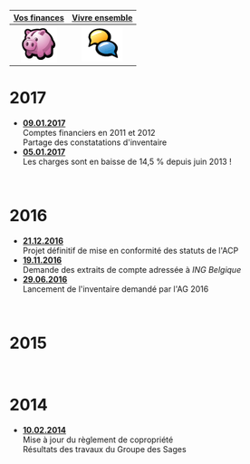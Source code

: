 <link rel="stylesheet" href="normal3.css" type="text/css" />

| [Vos finances](https://brab80webscom.github.io/Comptes) | [Vivre ensemble](http://brabanconne-contact.site123.me/) |
| :---: | :---: |
| ![](icon_earn.png) | ![](icon_feedback.png) |

# 2017

* [**09.01.2017**](20170109.md)<br>Comptes financiers en 2011 et 2012<br>Partage des constatations d'inventaire
* [**05.01.2017**](20170105.md)<br>Les charges sont en baisse de 14,5 % depuis juin 2013 !

&nbsp;

# 2016

* [**21.12.2016**](20161221.md)<br>Projet définitif de mise en conformité des statuts de l'ACP
* [**19.11.2016**](20161119.md)<br>Demande des extraits de compte adressée à *ING Belgique*
* [**29.06.2016**](20160629.md)<br>Lancement de l'inventaire demandé par l'AG 2016

&nbsp;

# 2015

&nbsp;

# 2014

* [**10.02.2014**](/2014/20140210.md)<br>Mise à jour du règlement de copropriété<br>Résultats des travaux du Groupe des Sages

&nbsp;
